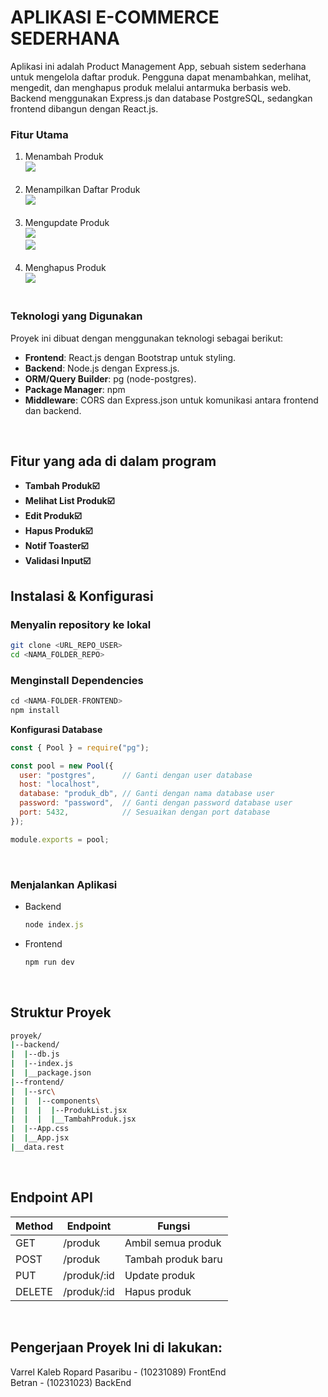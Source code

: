 # APLIKASI E-COMMERCE SEDERHANA
Aplikasi ini adalah Product Management App, sebuah sistem sederhana untuk mengelola daftar produk. Pengguna dapat menambahkan, melihat, mengedit, dan menghapus produk melalui antarmuka berbasis web. Backend menggunakan Express.js dan database PostgreSQL, sedangkan frontend dibangun dengan React.js.
### Fitur Utama ###
1. Menambah Produk<br>
![](1.jpg)<br><br>
2. Menampilkan Daftar Produk<br>
![](2.jpg)<br><br>
3. Mengupdate Produk<br>
![](3.jpg)<br>
![](4.jpg)<br><br>
4. Menghapus Produk<br>
![](5.jpg)<br><br>
### Teknologi yang Digunakan ###
Proyek ini dibuat dengan  menggunakan teknologi sebagai berikut:
- **Frontend**: React.js dengan Bootstrap untuk styling.
- **Backend**: Node.js dengan Express.js.
- **ORM/Query Builder**: pg (node-postgres).
- **Package Manager**: npm
- **Middleware**: CORS dan Express.json untuk komunikasi antara frontend dan backend.
<br>

## Fitur yang ada di dalam program
- **Tambah Produk☑️**
- **Melihat List Produk☑️**
- **Edit Produk☑️**
- **Hapus Produk☑️**
- **Notif Toaster☑️**
- **Validasi Input☑️**
## Instalasi & Konfigurasi ###


### Menyalin repository ke lokal

```bash
git clone <URL_REPO_USER>
cd <NAMA_FOLDER_REPO>
```

### Menginstall Dependencies ##
```js
cd <NAMA-FOLDER-FRONTEND>
npm install
```
**Konfigurasi Database**
```js
const { Pool } = require("pg");

const pool = new Pool({
  user: "postgres",      // Ganti dengan user database
  host: "localhost",     
  database: "produk_db", // Ganti dengan nama database user
  password: "password",  // Ganti dengan password database user
  port: 5432,            // Sesuaikan dengan port database
});

module.exports = pool;
```
<br>

### Menjalankan Aplikasi ## 
- Backend
  ```js
  node index.js
  ```
- Frontend
  ```js
  npm run dev
  ```
  <br>
## Struktur Proyek
```bash
proyek/
|--backend/
|  |--db.js
|  |--index.js
|  |__package.json
|--frontend/
|  |--src\
|  |  |--components\
|  |  |  |--ProdukList.jsx
|  |  |  |__TambahProduk.jsx
|  |--App.css
|  |__App.jsx
|__data.rest
```
<br>

## Endpoint API ##
| Method | Endpoint          | Fungsi                  |
|--------|-------------------|-------------------------|
| GET    | /produk           | Ambil semua produk      |
| POST   | /produk           | Tambah produk baru      |
| PUT    | /produk/:id       | Update produk           |
| DELETE | /produk/:id       | Hapus produk            |

<br>

## Pengerjaan Proyek Ini di lakukan:
Varrel Kaleb Ropard Pasaribu - (10231089) FrontEnd <br>
Betran - (10231023) BackEnd
